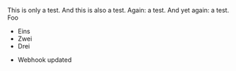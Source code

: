 This is only a test.
And this is also a test.
Again: a test.
And yet again: a test.
Foo

- Eins
- Zwei
- Drei

* Webhook updated

